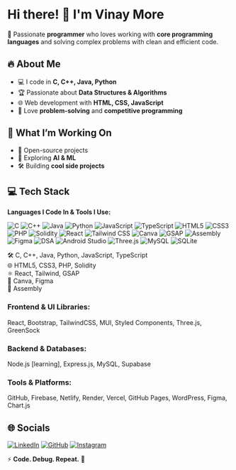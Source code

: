 # Hi there! 👋 I'm Vinay More  

🚀 Passionate **programmer** who loves working with **core programming languages** and solving complex problems with clean and efficient code.  

## 🔥 About Me
- 💻 I code in **C, C++, Java, Python**  
- 🏆 Passionate about **Data Structures & Algorithms**  
- 🌐 Web development with **HTML, CSS, JavaScript**  
- 🎯 Love **problem-solving** and **competitive programming**  

## 📌 What I’m Working On
- 🚀 Open-source projects  
- 🤖 Exploring **AI & ML**  
- 🛠️ Building **cool side projects**  

## 💻 Tech Stack
**Languages I Code In & Tools I Use:**  

![C](https://img.shields.io/badge/C-00599C?style=for-the-badge&logo=c&logoColor=white) 
![C++](https://img.shields.io/badge/C++-00599C?style=for-the-badge&logo=c%2B%2B&logoColor=white) 
![Java](https://img.shields.io/badge/Java-007396?style=for-the-badge&logo=java&logoColor=white) 
![Python](https://img.shields.io/badge/Python-3776AB?style=for-the-badge&logo=python&logoColor=white) 
![JavaScript](https://img.shields.io/badge/JavaScript-F7DF1E?style=for-the-badge&logo=javascript&logoColor=black) 
![TypeScript](https://img.shields.io/badge/TypeScript-3178C6?style=for-the-badge&logo=typescript&logoColor=white) 
![HTML5](https://img.shields.io/badge/HTML5-E34F26?style=for-the-badge&logo=html5&logoColor=white) 
![CSS3](https://img.shields.io/badge/CSS3-1572B6?style=for-the-badge&logo=css3&logoColor=white) 
![PHP](https://img.shields.io/badge/PHP-777BB4?style=for-the-badge&logo=php&logoColor=white) 
![Solidity](https://img.shields.io/badge/Solidity-363636?style=for-the-badge&logo=solidity&logoColor=white) 
![React](https://img.shields.io/badge/React-20232A?style=for-the-badge&logo=react&logoColor=61DAFB) 
![Tailwind CSS](https://img.shields.io/badge/Tailwind_CSS-38B2AC?style=for-the-badge&logo=tailwind-css&logoColor=white) 
![Canva](https://img.shields.io/badge/Canva-00C4CC?style=for-the-badge&logo=canva&logoColor=white) 
![GSAP](https://img.shields.io/badge/GSAP-88CE02?style=for-the-badge&logo=greensock&logoColor=white) 
![Assembly](https://img.shields.io/badge/Assembly-6E4C13?style=for-the-badge&logo=assemblyscript&logoColor=white) 
![Figma](https://img.shields.io/badge/Figma-F24E1E?style=for-the-badge&logo=figma&logoColor=white) 
![DSA](https://img.shields.io/badge/DSA-4B0082?style=for-the-badge&logo=codewars&logoColor=white) 
![Android Studio](https://img.shields.io/badge/Android_Studio-3DDC84?style=for-the-badge&logo=android-studio&logoColor=white) 
![Three.js](https://img.shields.io/badge/Three.js-000000?style=for-the-badge&logo=three.js&logoColor=white) 
![MySQL](https://img.shields.io/badge/MySQL-4479A1?style=for-the-badge&logo=mysql&logoColor=white) 
![SQLite](https://img.shields.io/badge/SQLite-003B57?style=for-the-badge&logo=sqlite&logoColor=white) 

🛠️ C, C++, Java, Python, JavaScript, TypeScript  
🌐 HTML5, CSS3, PHP, Solidity  
⚛️ React, Tailwind, GSAP  
🎨 Canva, Figma  
🧠 Assembly


### **Frontend & UI Libraries:**  
React, Bootstrap, TailwindCSS, MUI, Styled Components, Three.js, GreenSock  

### **Backend & Databases:**  
Node.js [learning], Express.js, MySQL, Supabase  

### **Tools & Platforms:**  
GitHub, Firebase, Netlify, Render, Vercel, GitHub Pages, WordPress, Figma, Chart.js  

## 🌐 Socials  
[![LinkedIn](https://img.shields.io/badge/LinkedIn-0077B5?style=for-the-badge&logo=linkedin&logoColor=white)](https://www.linkedin.com/in/vinay--more/) 
[![GitHub](https://img.shields.io/badge/GitHub-181717?style=for-the-badge&logo=github&logoColor=white)](https://github.com/vinaymore69) 
[![Instagram](https://img.shields.io/badge/Instagram-E4405F?style=for-the-badge&logo=instagram&logoColor=white)](https://www.instagram.com/) 

⚡ **Code. Debug. Repeat.** 🚀  
